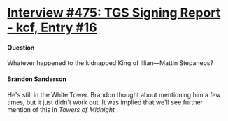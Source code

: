 # [Interview #475: TGS Signing Report - kcf, Entry #16](https://www.theoryland.com/intvmain.php?i=475#16)

#### Question

Whatever happened to the kidnapped King of Illian—Mattin Stepaneos?

#### Brandon Sanderson

He's still in the White Tower. Brandon thought about mentioning him a few times, but it just didn't work out. It was implied that we'll see further mention of this in
*Towers of Midnight*
.

